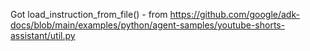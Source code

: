 Got load_instruction_from_file() - from https://github.com/google/adk-docs/blob/main/examples/python/agent-samples/youtube-shorts-assistant/util.py